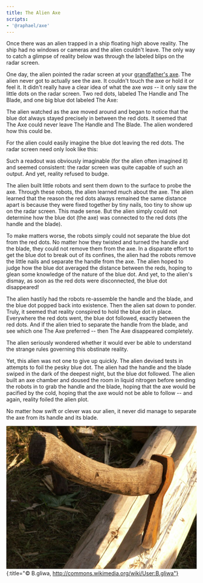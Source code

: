 ```yaml
---
title: The Alien Axe
scripts:
- '@raphael/axe'
---
```

Once there was an alien trapped in a ship floating high above reality. The ship had no windows or cameras and the alien couldn't leave. The only way to catch a glimpse of reality below was through the labeled blips on the radar screen.

One day, the alien pointed the radar screen at your [grandfather's axe](http://en.wikipedia.org/wiki/Ship_of_Theseus). The alien never got to actually see the axe. It couldn't touch the axe or hold it or feel it. It didn't really have a clear idea of what the axe *was* -- it only saw the little dots on the radar screen. Two red dots, labeled The Handle and The Blade, and one big blue dot labeled The Axe:

<div class="axe"></div>

The alien watched as the axe moved around and began to notice that the blue dot always stayed precisely in between the red dots. It seemed that The Axe could never leave The Handle and The Blade. The alien wondered how this could be.

For the alien could easily imagine the blue dot leaving the red dots. The radar screen need only look like this:

<div class="axe" data-axe="[-3, -1]" data-center="[0.5, 2]" data-angle="0.24"></div>

Such a readout was obviously imaginable (for the alien often imagined it) and seemed consistent: the radar screen was quite capable of such an output. And yet, reality refused to budge.

The alien built little robots and sent them down to the surface to probe the axe. Through these robots, the alien learned much about the axe. The alien learned that the reason the red dots always remained the same distance apart is because they were fixed together by tiny nails, too tiny to show up on the radar screen. This made sense. But the alien simply could not determine how the blue dot (the axe) was connected to the red dots (the handle and the blade).

To make matters worse, the robots simply could not separate the blue dot from the red dots. No matter how they twisted and turned the handle and the blade, they could not remove them from the axe. In a disparate effort to get the blue dot to break out of its confines, the alien had the robots remove the little nails and separate the handle from the axe. The alien hoped to judge how the blue dot averaged the distance between the reds, hoping to glean some knowledge of the nature of the blue dot. And yet, to the alien's dismay, as soon as the red dots were disconnected, the blue dot disappeared!

<div class="axe" data-axe="[0.5, 0.8]" data-off="yes" data-spread="3"></div>

The alien hastily had the robots re-assemble the handle and the blade, and the blue dot popped back into existence. Then the alien sat down to ponder. Truly, it seemed that reality conspired to hold the blue dot in place. Everywhere the red dots went, the blue dot followed, exactly between the red dots. And if the alien tried to separate the handle from the blade, and see which one The Axe preferred -- then The Axe disappeared completely.

The alien seriously wondered whether it would ever be able to understand the strange rules governing this obstinate reality.

Yet, this alien was not one to give up quickly. The alien devised tests in attempts to foil the pesky blue dot. The alien had the handle and the blade swiped in the dark of the deepest night, but the blue dot followed. The alien built an axe chamber and doused the room in liquid nitrogen before sending the robots in to grab the handle and the blade, hoping that the axe would be pacified by the cold, hoping that the axe would not be able to follow -- and again, reality foiled the alien plot.

No matter how swift or clever was our alien, it never did manage to separate the axe from its handle and its blade.

![Axe](/images/axe.jpg){:title="© B.gliwa, http://commons.wikimedia.org/wiki/User:B.gliwa"}
